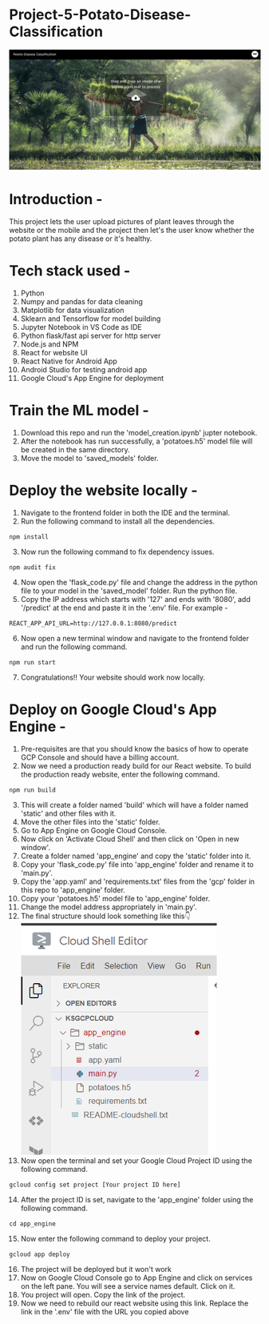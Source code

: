 # Project-5-Potato-Disease-Classification
![](picture.png)

# Introduction - 
This project lets the user upload pictures of plant leaves through the website or the mobile and the project then let's the user know whether the potato plant has any disease or it's healthy.

# Tech stack used - 
1. Python
2. Numpy and pandas for data cleaning
3. Matplotlib for data visualization
4. Sklearn and Tensorflow for model building
5. Jupyter Notebook in VS Code as IDE
6. Python flask/fast api server for http server
7. Node.js and NPM
8. React for website UI
9. React Native for Android App
10. Android Studio for testing android app
11. Google Cloud's App Engine for deployment

# Train the ML model - 
1. Download this repo and run the 'model_creation.ipynb' jupter notebook.
2. After the notebook has run successfully, a 'potatoes.h5' model file will be created in the same directory.
3. Move the model to 'saved_models' folder.

# Deploy the website locally - 
1. Navigate to the frontend folder in both the IDE and the terminal.
2. Run the following command to install all the dependencies.
```
npm install
```
3. Now run the following command to fix dependency issues.
```
npm audit fix
```
4. Now open the 'flask_code.py' file and change the address in the python file to your model in the 'saved_model' folder. Run the python file.
5. Copy the IP address which starts with '127' and ends with '8080', add '/predict' at the end and paste it in the '.env' file. For example - 
```
REACT_APP_API_URL=http://127.0.0.1:8080/predict
```
6. Now open a new terminal window and navigate to the frontend folder and run the following command.
```
npm run start
```
7. Congratulations!! Your website should work now locally.

# Deploy on Google Cloud's App Engine - 
1. Pre-requisites are that you should know the basics of how to operate GCP Console and should have a billing account.
2. Now we need a production ready build for our React website. To build the production ready website, enter the following command.
```
npm run build
```
3. This will create a folder named 'build' which will have a folder named 'static' and other files with it.
4. Move the other files into the 'static' folder.
5. Go to App Engine on Google Cloud Console.
6. Now click on 'Activate Cloud Shell' and then click on 'Open in new window'.
7. Create a folder named 'app_engine' and copy the 'static' folder into it.
8. Copy your 'flask_code.py' file into 'app_engine' folder and rename it to 'main.py'. 
9. Copy the 'app.yaml' and 'requirements.txt' files from the 'gcp' folder in this repo to 'app_engine' folder.
10. Copy your 'potatoes.h5' model file to 'app_engine' folder.
11. Change the model address appropriately in 'main.py'.
12. The final structure should look something like this👇
![](picture2.png)
13. Now open the terminal and set your Google Cloud Project ID using the following command.
```
gcloud config set project [Your project ID here]
```
14. After the project ID is set, navigate to the 'app_engine' folder using the following command.
```
cd app_engine
```
15. Now enter the following command to deploy your project.
```
gcloud app deploy
```
16. The project will be deployed but it won't work
17. Now on Google Cloud Console go to App Engine and click on services on the left pane. You will see a service names default. Click on it.
18. You project will open. Copy the link of the project.
19. Now we need to rebuild our react website using this link. Replace the link in the '.env' file with the URL you copied above













